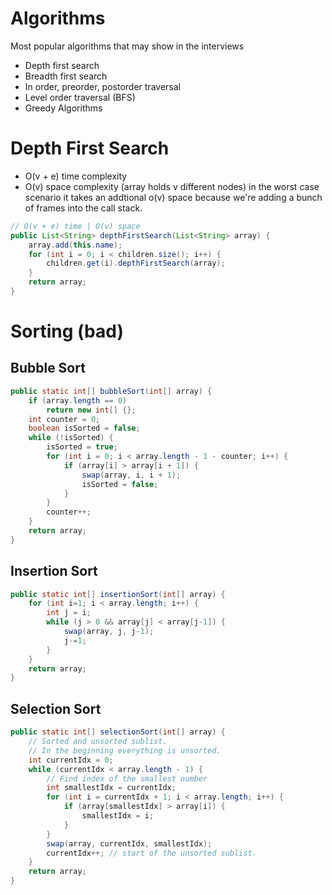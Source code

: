 # Algorithms 

Most popular algorithms that may show in the interviews 

+ Depth first search 
+ Breadth first search 
+ In order, preorder, postorder traversal 
+ Level order traversal (BFS)
+ Greedy Algorithms 


# Depth First Search 

+ O(v + e) time complexity 
+ O(v) space complexity (array holds v different nodes) in the worst case scenario it takes an addtional o(v) space because we're adding a bunch of frames into the call stack. 

```java 
// O(v + e) time | O(v) space
public List<String> depthFirstSearch(List<String> array) {
    array.add(this.name);  
    for (int i = 0; i < children.size(); i++) { 
        children.get(i).depthFirstSearch(array); 
    }
    return array;
}
```


# Sorting (bad)

## Bubble Sort 

```java 
public static int[] bubbleSort(int[] array) {
    if (array.length == 0)
        return new int[] {};
    int counter = 0;
    boolean isSorted = false;
    while (!isSorted) {
        isSorted = true;
        for (int i = 0; i < array.length - 1 - counter; i++) {
            if (array[i] > array[i + 1]) {
                swap(array, i, i + 1);
                isSorted = false;
            }
        }
        counter++;
    }
    return array;
}
``` 

## Insertion Sort

```java 
public static int[] insertionSort(int[] array) {
    for (int i=1; i < array.length; i++) { 
        int j = i; 
        while (j > 0 && array[j] < array[j-1]) { 
            swap(array, j, j-1);  
            j-=1; 
        }
    }
    return array;
}
``` 

## Selection Sort 

```java 
public static int[] selectionSort(int[] array) {
    // Sorted and unsorted sublist.
    // In the beginning everything is unsorted.
    int currentIdx = 0;
    while (currentIdx < array.length - 1) {
        // Find index of the smallest number
        int smallestIdx = currentIdx;
        for (int i = currentIdx + 1; i < array.length; i++) {
            if (array[smallestIdx] > array[i]) {
                smallestIdx = i;
            }
        }
        swap(array, currentIdx, smallestIdx);
        currentIdx++; // start of the unsorted sublist.
    }
    return array;
}
```